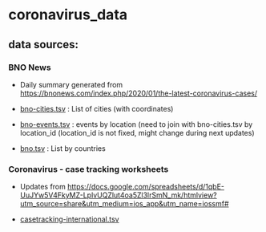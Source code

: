 
# coronavirus_data

## data sources:

### BNO News

- Daily summary generated from https://bnonews.com/index.php/2020/01/the-latest-coronavirus-cases/

* [bno-cities.tsv](data/bno-cities.tsv) : List of cities (with coordinates)

* [bno-events.tsv](data/bno-events.tsv) : events by location (need to join with bno-cities.tsv by location_id (location_id is not fixed, might change during next updates)

* [bno.tsv](data/bno.tsv) : List by countries



### Coronavirus - case tracking worksheets

- Updates from https://docs.google.com/spreadsheets/d/1qbE-UuJYw5V4FkyMZ-LplvUQZlut4oa5Zl3lrSmN_mk/htmlview?utm_source=share&utm_medium=ios_app&utm_name=iossmf#


* [casetracking-international.tsv](data/casetracking-international.tsv)


